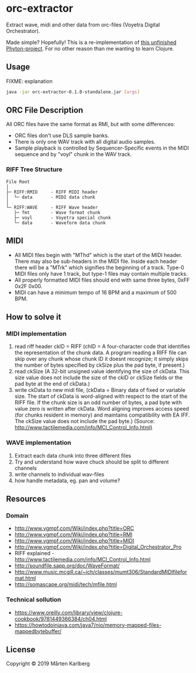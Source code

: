 # orc-extractor

Extract wave, midi and other data from orc-files (Voyetra Digital Orchestrator).

Made simple? Hopefully! This is a re-implementation of [this unfinished Phyton-project](https://github.com/Brygghuset/orc-extractor). For no other reason than me wanting to learn Clojure.

## Usage

FIXME: explanation

```bash
java -jar orc-extractor-0.1.0-standalone.jar [args]
```

## ORC File Description

All ORC files have the same format as RMI, but with some differences:

* ORC files don't use DLS sample banks.
* There is only one WAV track with all digital audio samples.
* Sample playback is controlled by Sequencer-Specific events in the MIDI sequence and by "voyl" chunk in the WAV track.

### RIFF Tree Structure

```text
File Root
│
├─ RIFF:RMID     - RIFF MIDI header
│  └─ data       - MIDI data chunk
│
└─ RIFF:WAVE     - RIFF Wave header
   ├─ fmt        - Wave format chunk
   ├─ voyl       - Voyetra special chunk
   └─ data       - Waveform data chunk
```

## MIDI

* All MIDI files begin with "MThd" which is the start of the MIDI header. There may also be sub-headers in the MIDI file. Inside each header there will be a "MTrk" which signifies the beginning of a track. Type-0 MIDI files only have 1 track, but type-1 files may contain multiple tracks.
* All properly formatted MIDI files should end with same three bytes, 0xFF 0x2F 0x00.
* MIDI can have a minimum tempo of 16 BPM and a maximum of 500 BPM.

## How to solve it

### MIDI implementation

1. read riff header ckID = RIFF (chID = A four-character code that identifies the representation of the chunk data. A program reading a RIFF file can skip over any chunk whose chunk ID it doesnt recognize; it simply skips the number of bytes specified by ckSize plus the pad byte, if present.)
2. read ckSize (A 32-bit unsigned value identifying the size of ckData. This size value does not include the size of the ckID or ckSize fields or the pad byte at the end of ckData.)
3. write ckData to new midi file, (ckData = Binary data of fixed or variable size. The start of ckData is word-aligned with respect to the start of the RIFF file. If the chunk size is an odd number of bytes, a pad byte with value zero is written after ckData. Word aligning improves access speed (for chunks resident in memory) and maintains compatibility with EA IFF. The ckSize value does not include the pad byte.)
(Source: <http://www.tactilemedia.com/info/MCI_Control_Info.html)>

### WAVE implementation

1. Extract each data chunk into three different files
2. Try and understand how wave chuck should be split to different channels
3. write channels to individual wav-files
4. how handle metadata, eg. pan and volume?

## Resources

### Domain

* <http://www.vgmpf.com/Wiki/index.php?title=ORC>
* <http://www.vgmpf.com/Wiki/index.php?title=RMI>
* <http://www.vgmpf.com/Wiki/index.php?title=MIDI>
* <http://www.vgmpf.com/Wiki/index.php?title=Digital_Orchestrator_Pro>
* RIFF explained - <http://www.tactilemedia.com/info/MCI_Control_Info.html>
* <http://soundfile.sapp.org/doc/WaveFormat/>
* <http://www.music.mcgill.ca/~ich/classes/mumt306/StandardMIDIfileformat.html>
* <http://somascape.org/midi/tech/mfile.html>

### Technical sollution

* <https://www.oreilly.com/library/view/clojure-cookbook/9781449366384/ch04.html>
* <https://howtodoinjava.com/java7/nio/memory-mapped-files-mappedbytebuffer/>

## License

Copyright © 2019 Mårten Karlberg
